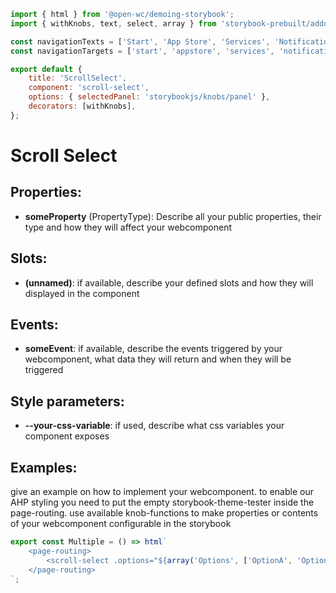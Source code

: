 ```js script
import { html } from '@open-wc/demoing-storybook';
import { withKnobs, text, select, array } from 'storybook-prebuilt/addon-knobs';

const navigationTexts = ['Start', 'App Store', 'Services', 'Notifications', 'Help'];
const navigationTargets = ['start', 'appstore', 'services', 'notifications', 'help'];

export default {
    title: 'ScrollSelect',
    component: 'scroll-select',
    options: { selectedPanel: 'storybookjs/knobs/panel' },
    decorators: [withKnobs],
};
```

# Scroll Select

## Properties:

-   **someProperty** (PropertyType): Describe all your public properties, their type and how they will affect your webcomponent

## Slots:

-   **(unnamed)**: if available, describe your defined slots and how they will displayed in the component

## Events:

-   **someEvent**: if available, describe the events triggered by your webcomponent, what data they will return and when they will be triggered

## Style parameters:

-   **--your-css-variable**: if used, describe what css variables your component exposes

## Examples:

give an example on how to implement your webcomponent. to enable our AHP styling you need to put the empty storybook-theme-tester inside the page-routing.
use available knob-functions to make properties or contents of your webcomponent configurable in the storybook

```js preview-story
export const Multiple = () => html`
    <page-routing>
        <scroll-select .options="${array('Options', ['OptionA', 'OptionB', 'OptionC', 'OptionD', 'OptionE'])}"></scroll-select>
    </page-routing>
`;
```
